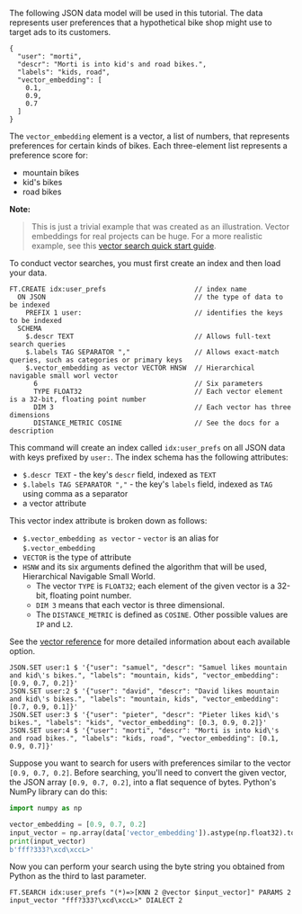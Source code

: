 The following JSON data model will be used in this tutorial. The data represents user preferences that a hypothetical bike shop might use to target ads to its customers.

```
{
  "user": "morti",
  "descr": "Morti is into kid's and road bikes.",
  "labels": "kids, road",
  "vector_embedding": [
    0.1,
    0.9,
    0.7
  ]
}
```

The `vector_embedding` element is a vector, a list of numbers, that represents preferences for certain kinds of bikes.
Each three-element list represents a preference score for:

- mountain bikes
- kid's bikes
- road bikes

**Note:**
> This is just a trivial example that was created as an illustration. Vector embeddings for real projects can be huge. For a more realistic example, see this [vector search quick start guide](https://redis.io/docs/get-started/vector-database/).

To conduct vector searches, you must first create an index and then load your data.

```redis Create an index
FT.CREATE idx:user_prefs                      // index name
  ON JSON                                     // the type of data to be indexed
    PREFIX 1 user:                            // identifies the keys to be indexed
  SCHEMA 
    $.descr TEXT                              // Allows full-text search queries
    $.labels TAG SEPARATOR ","                // Allows exact-match queries, such as categories or primary keys
    $.vector_embedding as vector VECTOR HNSW  // Hierarchical navigable small worl vector
      6                                       // Six parameters
      TYPE FLOAT32                            // Each vector element is a 32-bit, floating point number
      DIM 3                                   // Each vector has three dimensions
      DISTANCE_METRIC COSINE                  // See the docs for a description
```

This command will create an index called `idx:user_prefs` on all JSON data with keys prefixed by `user:`.
The index schema has the following attributes:

- `$.descr TEXT` - the key's `descr` field, indexed as `TEXT`
- `$.labels TAG SEPARATOR ","` - the key's `labels` field, indexed as `TAG` using comma as a separator
- a vector attribute

This vector index attribute is broken down as follows:

- `$.vector_embedding as vector` - `vector` is an alias for `$.vector_embedding`
- `VECTOR` is the type of attribute
- `HSNW` and its six arguments defined the algorithm that will be used, Hierarchical Navigable Small World.
    - The vector `TYPE` is `FLOAT32`; each element of the given vector is a 32-bit, floating point number.
    - `DIM 3` means that each vector is three dimensional.
    - The `DISTANCE_METRIC` is defined as `COSINE`. Other possible values are `IP` and `L2`.

See the [vector reference](https://redis.io/docs/latest/develop/ai/search-and-query/vectors/?utm_source=redisinsight&utm_medium=main&utm_campaign=tutorials) for more detailed information about each available option.

```redis Load some data
JSON.SET user:1 $ '{"user": "samuel", "descr": "Samuel likes mountain and kid\'s bikes.", "labels": "mountain, kids", "vector_embedding": [0.9, 0.7, 0.2]}'
JSON.SET user:2 $ '{"user": "david", "descr": "David likes mountain and kid\'s bikes.", "labels": "mountain, kids", "vector_embedding": [0.7, 0.9, 0.1]}'
JSON.SET user:3 $ '{"user": "pieter", "descr": "Pieter likes kid\'s bikes.", "labels": "kids", "vector_embedding": [0.3, 0.9, 0.2]}'
JSON.SET user:4 $ '{"user": "morti", "descr": "Morti is into kid\'s and road bikes.", "labels": "kids, road", "vector_embedding": [0.1, 0.9, 0.7]}'
```

Suppose you want to search for users with preferences similar to the vector `[0.9, 0.7, 0.2]`. Before searching, you'll need to convert the given vector, the JSON array `[0.9, 0.7, 0.2]`, into a flat sequence of bytes. Python's NumPy library can do this:

```python
import numpy as np

vector_embedding = [0.9, 0.7, 0.2]
input_vector = np.array(data['vector_embedding']).astype(np.float32).tobytes()
print(input_vector)
b'fff?333?\xcd\xccL>'
```

Now you can perform your search using the byte string you obtained from Python as the third to last parameter.

```redis Search
FT.SEARCH idx:user_prefs "(*)=>[KNN 2 @vector $input_vector]" PARAMS 2 input_vector "fff?333?\xcd\xccL>" DIALECT 2
```
